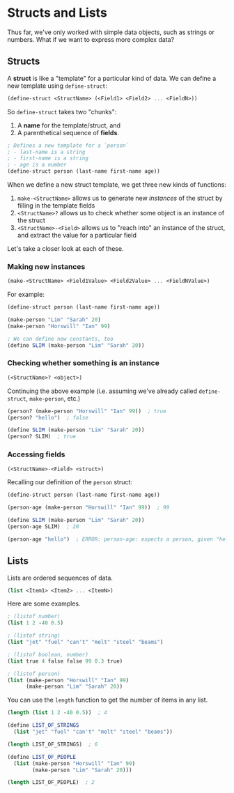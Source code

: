 # Structs and Lists

Thus far, we've only worked with simple data objects, such as strings or numbers. What if we want to express more complex data?

## Structs

A **struct** is like a "template" for a particular kind of data. We can define a new template using `define-struct`:

```scheme
(define-struct <StructName> (<Field1> <Field2> ... <FieldN>))
```

So `define-struct` takes two "chunks":

1. A **name** for the template/struct, and
2. A parenthetical sequence of **fields**.

```scheme
; Defines a new template for a `person`
; - last-name is a string
; - first-name is a string
; - age is a number
(define-struct person (last-name first-name age))
```

When we define a new struct template, we get three new kinds of functions:

1. `make-<StructName>` allows us to generate new *instances* of the struct by filling in the template fields
2. `<StructName>?` allows us to check whether some object is an instance of the struct
3. `<StructName>-<Field>` allows us to "reach into" an instance of the struct, and extract the value for a particular field

Let's take a closer look at each of these.

### Making new instances

```scheme
(make-<StructName> <Field1Value> <Field2Value> ... <FieldNValue>)
```

For example:

```scheme
(define-struct person (last-name first-name age))

(make-person "Lim" "Sarah" 20)
(make-person "Horswill" "Ian" 99)

; We can define new constants, too
(define SLIM (make-person "Lim" "Sarah" 20))
```

### Checking whether something is an instance

```scheme
(<StructName>? <object>)
```

Continuing the above example (i.e. assuming we've already called `define-struct`, `make-person`, etc.)

```scheme
(person? (make-person "Horswill" "Ian" 99))  ; true
(person? "hello")  ; false

(define SLIM (make-person "Lim" "Sarah" 20))
(person? SLIM)  ; true
```

### Accessing fields

```scheme
(<StructName>-<Field> <struct>)
```

Recalling our definition of the `person` struct:

```scheme
(define-struct person (last-name first-name age))

(person-age (make-person "Horswill" "Ian" 99))  ; 99

(define SLIM (make-person "Lim" "Sarah" 20))
(person-age SLIM)  ; 20

(person-age "hello")  ; ERROR: person-age: expects a person, given "hello"
```

## Lists

Lists are ordered sequences of data.

```scheme
(list <Item1> <Item2> ... <ItemN>)
```

Here are some examples.

```scheme
; (listof number)
(list 1 2 -40 0.5)

; (listof string)
(list "jet" "fuel" "can't" "melt" "steel" "beams")

; (listof boolean, number)
(list true 4 false false 99 0.3 true)

; (listof person)
(list (make-person "Horswill" "Ian" 99)
      (make-person "Lim" "Sarah" 20))
```

You can use the `length` function to get the number of items in any list.

```scheme
(length (list 1 2 -40 0.5))  ; 4

(define LIST_OF_STRINGS
  (list "jet" "fuel" "can't" "melt" "steel" "beams"))

(length LIST_OF_STRINGS)  ; 6

(define LIST_OF_PEOPLE
  (list (make-person "Horswill" "Ian" 99)
        (make-person "Lim" "Sarah" 20)))

(length LIST_OF_PEOPLE)  ; 2
```
